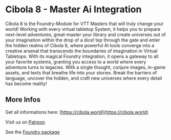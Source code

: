 # Cibola 8 - Master Ai Integration

Cibola 8 is the Foundry-Module for VTT Masters that will truly change your world! Working with every virtual tabletop System, it helps you to prepare next-level adventures, great-master your library and create universes out of your imagination within the drop of a dice! tep through the gate and enter the hidden realms of Cibola 8, where powerful AI tools converge into a creative arsenal that transcends the boundaries of imagination in Virtual Tabletops. With its magical Foundry integration, it opens a gateway to all your favorite systems, granting you access to a world where every adventure turns to legacies. With a single thought, conjure images, in-game assets, and texts that breathe life into your stories. Break the barriers of language, uncover the hidden, and craft new universes where every detail has become reality!

## More Infos

Get all informations here: [https://cibola.world](https://cibola.world)

Visit us on [Patreon](https://patreon.com/Cibola)

See the [Foundry package](https://foundryvtt.com/packages/cibola8) 
